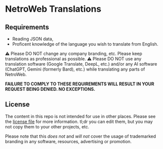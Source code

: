 # NetroWeb Translations

## Requirements

- Reading JSON data,
- Proficent knowledge of the language you wish to translate from English.

:warning: Please DO NOT change any company branding, etc. Please keep translations as professional as possible.
:warning: Please DO NOT use any translation software (Google Translate, DeepL, etc.) and/or any AI software (ChatGPT, Gemini (formerly Bard), etc.) while translating any parts of NetroWeb.

**FAILURE TO COMPLY TO THESE REQUIREMENTS WILL RESULT IN YOUR REQUEST BEING DENIED. NO EXCEPTIONS.**

## License

The content in this repo is not intended for use in other places. Please see the [license file](LICENSE.md) for more information. tl;dr you can edit them, but you may not copy them to your other projects, etc.

Please note that this *does not* and *will not* cover the usage of trademarked branding in any software, resources, advertising or promotion.
